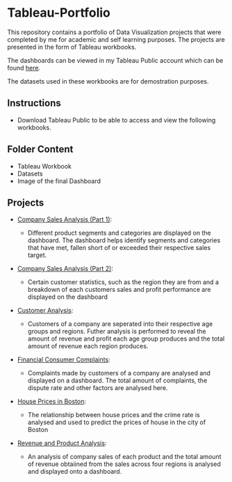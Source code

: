 # Tableau-Portfolio
This repository contains a portfolio of Data Visualization projects that were completed by me for academic and self learning purposes. The projects are presented in the form of Tableau workbooks.

The dashboards can be viewed in my Tableau Public account which can be found [here](https://public.tableau.com/app/profile/seni88).

The datasets used in these workbooks are for demostration purposes.

## Instructions
- Download Tableau Public to be able to access and view the following workbooks.

## Folder Content
- Tableau Workbook
- Datasets
- Image of the final Dashboard

## Projects
- [Company Sales Analysis (Part 1)](https://github.com/Seni88/Tablea-Portfolio/tree/main/Company%20Sales%20Analysis%20(Part%201)):
    - Different product segments and categories are displayed on the dashboard. The dashboard helps identify segments and categories that have met, fallen short of or exceeded their respective sales target.

- [Company Sales Analysis (Part 2)](https://github.com/Seni88/Tablea-Portfolio/tree/main/Company%20Sales%20Analysis%20(Part%202)):
    - Certain customer statistics, such as the region they are from and a breakdown of each customers sales and profit performance are displayed on the dashboard

- [Customer Analysis](https://github.com/Seni88/Tablea-Portfolio/tree/main/Customer%20Analysis):
    - Customers of a company are seperated into their respective age groups and regions. Futher analysis is performed to reveal the amount of revenue and profit each age group produces and the total amount of revenue each region produces.

- [Financial Consumer Complaints](https://github.com/Seni88/Tablea-Portfolio/tree/main/Financial%20Consumer%20%20Complaints):
    - Complaints made by customers of a company are analysed and displayed on a dashboard. The total amount of complaints, the dispute rate and other factors are analysed here.

- [House Prices in Boston](https://github.com/Seni88/Tablea-Portfolio/tree/main/House%20Prices%20in%20Boston):
    - The relationship between house prices and the crime rate is analysed and used to predict the prices of house in the city of Boston

- [Revenue and Product Analysis](https://github.com/Seni88/Tablea-Portfolio/tree/main/Revenue%20and%20Product%20Analysis):
    - An analysis of company sales of each product and the total amount of revenue obtaiined from the sales across four regions is analysed and displayed onto a dashboard.